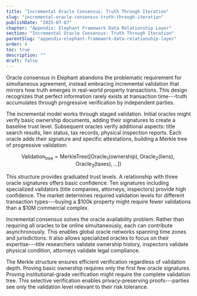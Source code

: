 ```yaml
---
title: "Incremental Oracle Consensus: Truth Through Iteration"
slug: "incremental-oracle-consensus-truth-through-iteration"
publishDate: "2025-07-07"
chapter: "Appendix: Elephant Framework Data Relationship Layer"
section: "Incremental Oracle Consensus: Truth Through Iteration"
parentSlug: "appendix-elephant-framework-data-relationship-layer"
order: 4
toc: true
description: ""
draft: false
---
```


Oracle consensus in Elephant abandons the problematic requirement for
simultaneous agreement, instead embracing incremental validation that mirrors
how truth emerges in real-world property transactions. This design recognizes
that perfect information rarely exists at transaction time---truth accumulates
through progressive verification by independent parties.

The incremental model works through staged validation. Initial oracles might
verify basic ownership documents, adding their signatures to create a baseline
trust level. Subsequent oracles verify additional aspects: title search results,
lien status, tax records, physical inspection reports. Each oracle adds their
signature and specific attestations, building a Merkle tree of progressive
validation:

$$\text{Validation}_{\text{tree}} = \text{MerkleTree}([\text{Oracle}_1(\text{ownership}), \text{Oracle}_2(\text{liens}), \text{Oracle}_3(\text{taxes}), ...])$$

This structure provides graduated trust levels. A relationship with three oracle
signatures offers basic confidence. Ten signatures including specialized
validators (title companies, attorneys, inspectors) provide high confidence. The
market determines required validation levels for different transaction
types---buying a \$100k property might require fewer validations than a \$10M
commercial complex.

Incremental consensus solves the oracle availability problem. Rather than
requiring all oracles to be online simultaneously, each can contribute
asynchronously. This enables global oracle networks spanning time zones and
jurisdictions. It also allows specialized oracles to focus on their
expertise---title researchers validate ownership history, inspectors validate
physical condition, attorneys validate legal compliance.

The Merkle structure ensures efficient verification regardless of validation
depth. Proving basic ownership requires only the first few oracle signatures.
Proving institutional-grade verification might require the complete validation
tree. This selective verification enables privacy-preserving proofs---parties
see only the validation level relevant to their risk tolerance.

